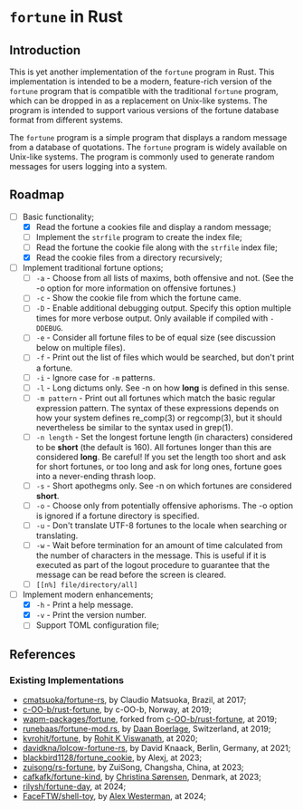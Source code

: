 

# `fortune` in Rust

## Introduction

This is yet another implementation of the `fortune` program in Rust. This implementation is intended to be a modern, feature-rich version of the `fortune` program that is compatible with the traditional `fortune` program, which can be dropped in as a replacement on Unix-like systems. The program is intended to support various versions of the fortune database format from different systems.

The `fortune` program is a simple program that displays a random message from a database of quotations. The `fortune` program is widely available on Unix-like systems. The program is commonly used to generate random messages for users logging into a system.

## Roadmap

- [ ] Basic functionality;
  - [x] Read the fortune a cookies file and display a random message;
  - [ ] Implement the `strfile` program to create the index file;
  - [ ] Read the fortune the cookie file along with the `strfile` index file;
  - [x] Read the cookie files from a directory recursively;
- [ ] Implement traditional fortune options;
  - [ ] `-a` - Choose from all lists of maxims, both offensive and not.  (See the -o option for more information on offensive fortunes.)
  - [ ] `-c` - Show the cookie file from which the fortune came.
  - [ ] `-D` - Enable additional debugging output.  Specify this option multiple times for more verbose output.  Only available if compiled with `-DDEBUG`.
  - [ ] `-e` - Consider all fortune files to be of equal size (see discussion below on multiple files).
  - [ ] `-f` - Print out the list of files which would be searched, but don't print a fortune.
  - [ ] `-i` - Ignore case for `-m` patterns.
  - [ ] `-l` - Long dictums only.  See -n on how **long** is defined in this sense.
  - [ ] `-m pattern` - Print out all fortunes which match the basic regular expression pattern.  The syntax of these expressions depends  on  how your system defines re_comp(3) or regcomp(3), but it should nevertheless be similar to the syntax used in grep(1).
  - [ ] `-n length` - Set the longest fortune length (in characters) considered to be **short** (the default is 160).  All fortunes longer  than this  are  considered  **long**.  Be careful!  If you set the length too short and ask for short fortunes, or too long and ask for long ones, fortune goes into a never-ending thrash loop.
  - [ ] `-s` - Short apothegms only.  See -n on which fortunes are considered **short**.
  - [ ] `-o` - Choose only from potentially offensive aphorisms.  The -o option is ignored if a fortune directory is specified.
  - [ ] `-u` - Don't translate UTF-8 fortunes to the locale when searching or translating.
  - [ ] `-w` - Wait  before termination for an amount of time calculated from the number of characters in the message.  This is useful if it is executed as part of the logout procedure to guarantee that the message can be read before the screen is cleared.
  - [ ] `[[n%] file/directory/all]`
- [ ] Implement modern enhancements;
  - [x] `-h` - Print a help message.
  - [x] `-v` - Print the version number.
  - [ ] Support TOML configuration file;

## References

### Existing Implementations

- [cmatsuoka/fortune-rs](https://github.com/cmatsuoka/fortune-rs), by Claudio Matsuoka, Brazil, at 2017;
- [c-OO-b/rust-fortune](https://github.com/c-OO-b/rust-fortune), by c-OO-b, Norway, at 2019;
- [wapm-packages/fortune](https://wapm.io/package/fortune), forked from [c-OO-b/rust-fortune](https://github.com/c-OO-b/rust-fortune), at 2019;
- [runebaas/fortune-mod.rs](https://github.com/runebaas/fortune-mod.rs), by [Daan Boerlage](https://boerlage.me), Switzerland, at 2019;
- [kvrohit/fortune](https://github.com/kvrohit/fortune), by [Rohit K Viswanath](https://kvrohit.dev/), at 2020;
- [davidkna/lolcow-fortune-rs](https://github.com/davidkna/lolcow-fortune-rs.git), by David Knaack, Berlin, Germany, at 2021;
- [blackbird1128/fortune_cookie](https://github.com/blackbird1128/fortune_cookie.rs.git), by Alexj, at 2023;
- [zuisong/rs-fortune](https://github.com/zuisong/rs-fortune), by ZuiSong, Changsha, China, at 2023;
- [cafkafk/fortune-kind](https://github.com/cafkafk/fortune-kind), by [Christina Sørensen](https://www.linkedin.com/in/cafkafk/), Denmark, at 2023;
- [rilysh/fortune-day](https://github.com/rilysh/fortune-day.git), at 2024;
- [FaceFTW/shell-toy](https://github.com/FaceFTW/shell-toy.git), by [Alex Westerman](http://faceftw.dev/), at 2024;
